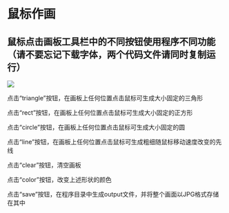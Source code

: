 # 鼠标作画

## 鼠标点击画板工具栏中的不同按钮使用程序不同功能（请不要忘记下载字体，两个代码文件请同时复制运行）

![](C:\Users\86187\Documents\Processing\my_works\design_tool_defeat\output\sketch2021_10_25_8_1_10.jpg)

点击“triangle”按钮，在画板上任何位置点击鼠标可生成大小固定的三角形

点击“rect”按钮，在画板上任何位置点击鼠标可生成大小固定的正方形

点击“circle”按钮，在画板上任何位置点击鼠标可生成大小固定的圆

点击“line”按钮，在画板上任何位置点击鼠标可生成粗细随鼠标移动速度改变的先线

点击“clear”按钮，清空画板

点击“color”按钮，改变上述形状的颜色

点击“save”按钮，在程序目录中生成output文件，并将整个画面以JPG格式存储在其中
